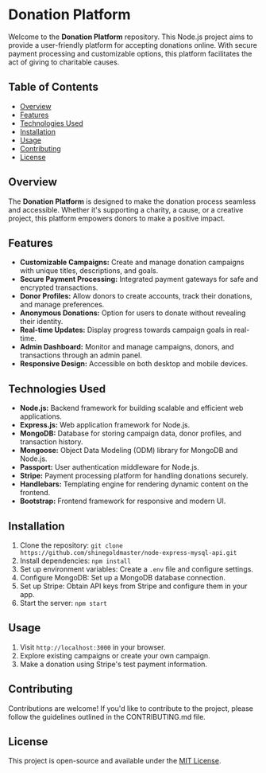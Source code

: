 # Donation Platform

Welcome to the **Donation Platform** repository. This Node.js project aims to provide a user-friendly platform for accepting donations online. With secure payment processing and customizable options, this platform facilitates the act of giving to charitable causes.

## Table of Contents
- [Overview](#overview)
- [Features](#features)
- [Technologies Used](#technologies-used)
- [Installation](#installation)
- [Usage](#usage)
- [Contributing](#contributing)
- [License](#license)
 
## Overview

The **Donation Platform** is designed to make the donation process seamless and accessible. Whether it's supporting a charity, a cause, or a creative project, this platform empowers donors to make a positive impact.

## Features

- **Customizable Campaigns:** Create and manage donation campaigns with unique titles, descriptions, and goals.
- **Secure Payment Processing:** Integrated payment gateways for safe and encrypted transactions.
- **Donor Profiles:** Allow donors to create accounts, track their donations, and manage preferences.
- **Anonymous Donations:** Option for users to donate without revealing their identity.
- **Real-time Updates:** Display progress towards campaign goals in real-time.
- **Admin Dashboard:** Monitor and manage campaigns, donors, and transactions through an admin panel.
- **Responsive Design:** Accessible on both desktop and mobile devices.

## Technologies Used

- **Node.js:** Backend framework for building scalable and efficient web applications.
- **Express.js:** Web application framework for Node.js.
- **MongoDB:** Database for storing campaign data, donor profiles, and transaction history.
- **Mongoose:** Object Data Modeling (ODM) library for MongoDB and Node.js.
- **Passport:** User authentication middleware for Node.js.
- **Stripe:** Payment processing platform for handling donations securely.
- **Handlebars:** Templating engine for rendering dynamic content on the frontend.
- **Bootstrap:** Frontend framework for responsive and modern UI.

## Installation

1. Clone the repository: `git clone https://github.com/shinegoldmaster/node-express-mysql-api.git`
2. Install dependencies: `npm install`
3. Set up environment variables: Create a `.env` file and configure settings.
4. Configure MongoDB: Set up a MongoDB database connection.
5. Set up Stripe: Obtain API keys from Stripe and configure them in your app.
6. Start the server: `npm start`

## Usage

1. Visit `http://localhost:3000` in your browser.
2. Explore existing campaigns or create your own campaign.
3. Make a donation using Stripe's test payment information.

## Contributing

Contributions are welcome! If you'd like to contribute to the project, please follow the guidelines outlined in the CONTRIBUTING.md file.

## License

This project is open-source and available under the [MIT License](LICENSE).

 
